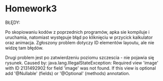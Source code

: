 # Homework3
BŁĘDY:

Po skopiowaniu kodów z poprzednich programów, apka sie kompiluje i uruchamia, natomiast występuje błąd po kliknięciu w przycick kalkulator oraz animacja. Zgłoszony problem dotyczy ID elementów layoutu, ale nie widzę tam błędów.

Drugi problem jest po zatwierdzeniu poziomu szczescia - nie pojawia się rysunek.
Caused by: java.lang.IllegalStateException: Required view 'image' with ID 2131492902 for field 'image' was not found. If this view is optional add '@Nullable' (fields) or '@Optional' (methods) annotation.

